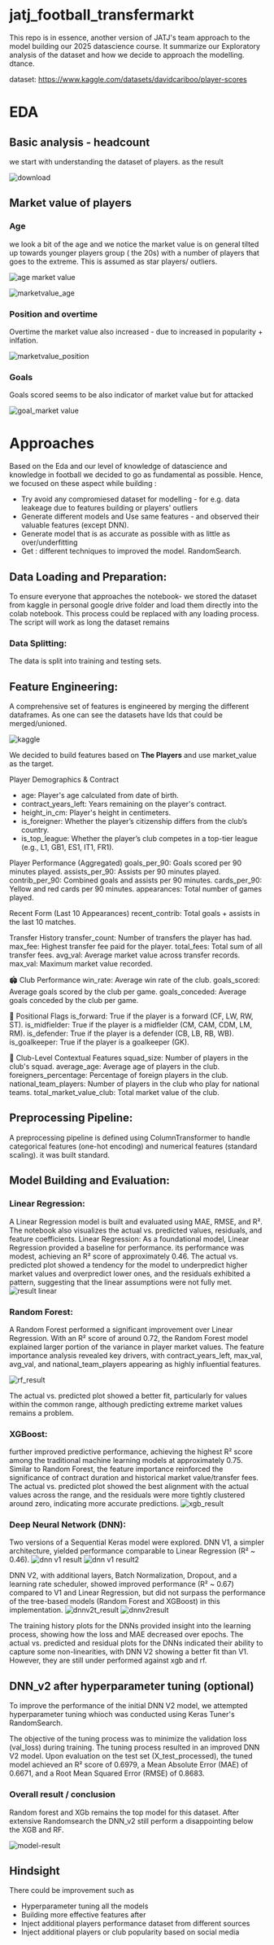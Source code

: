 # jatj_football_transfermarkt

This repo is in essence, another version of JATJ's team approach to the model building our 2025 datascience course.  It summarize our Exploratory analysis of the dataset and how we decide to approach the modelling.  dtance.

dataset:
https://www.kaggle.com/datasets/davidcariboo/player-scores

# EDA

## Basic analysis - headcount
we start with understanding the dataset of players. as the result 

![download](https://github.com/user-attachments/assets/b433467f-a863-4c87-8e7c-2bead0edcfdd)

## Market value of players
### Age 
we look a bit of the age and we notice the market value is on general tilted up towards younger players group ( the 20s) with a number of players that goes to the extreme. This is assumed as star players/ outliers.  

![age market value](https://github.com/user-attachments/assets/177da79e-e53f-4b86-af90-7a488e7ffe0e)

![marketvalue_age](https://github.com/user-attachments/assets/0f89f911-0c04-44c5-a09a-f42b14a8269b)

### Position and overtime

Overtime the market value also increased - due to increased in popularity + inlfation. 

![marketvalue_position](https://github.com/user-attachments/assets/1543d376-478d-4472-baea-882e80b10792)

### Goals
Goals scored seems to be also indicator of market value but for attacked

![goal_market value](https://github.com/user-attachments/assets/a5d1b08d-92e5-446b-87c1-d8a2ea7bd9fc)


# Approaches
Based on the Eda and our level of knowledge of datascience and knowledge in football we decided to go as
fundamental as possible. Hence, we focused on these aspect while building :
- Try avoid any compromiesed dataset for modelling - for e.g. data leakeage due to features building or players' outliers
- Generate different models and Use same features - and observed their valuable features (except DNN). 
- Generate model that is as accurate as possible with as little as over/underfitting
- Get : different techniques to improved the model. RandomSearch.

## Data Loading and Preparation: 
To ensure everyone that approaches the notebook- we stored the dataset from kaggle in personal google drive folder and load them directly into the colab notebook. This process could be replaced with any loading process.
The script will work as long the dataset remains


### Data Splitting: 

The data is split into training and testing sets. 

## Feature Engineering:

A comprehensive set of features is engineered by merging the different dataframes. As one can see the datasets have Ids that could be merged/unioned. 

![kaggle](https://github.com/user-attachments/assets/f19c095f-e303-4ece-92f7-d45ab340bac9)

We decided to build features based on **The Players** and use market_value as the target. 

Player Demographics & Contract
- age: Player's age calculated from date of birth.
- contract_years_left: Years remaining on the player's contract.
- height_in_cm: Player's height in centimeters.
- is_foreigner: Whether the player’s citizenship differs from the club’s country.
- is_top_league: Whether the player’s club competes in a top-tier league (e.g., L1, GB1, ES1, IT1, FR1).

Player Performance (Aggregated)
goals_per_90: Goals scored per 90 minutes played.
assists_per_90: Assists per 90 minutes played.
contrib_per_90: Combined goals and assists per 90 minutes.
cards_per_90: Yellow and red cards per 90 minutes.
appearances: Total number of games played.

Recent Form (Last 10 Appearances)
recent_contrib: Total goals + assists in the last 10 matches.

Transfer History
transfer_count: Number of transfers the player has had.
max_fee: Highest transfer fee paid for the player.
total_fees: Total sum of all transfer fees.
avg_val: Average market value across transfer records.
max_val: Maximum market value recorded.

🏟️ Club Performance
win_rate: Average win rate of the club.
goals_scored: Average goals scored by the club per game.
goals_conceded: Average goals conceded by the club per game.

🧩 Positional Flags
is_forward: True if the player is a forward (CF, LW, RW, ST).
is_midfielder: True if the player is a midfielder (CM, CAM, CDM, LM, RM).
is_defender: True if the player is a defender (CB, LB, RB, WB).
is_goalkeeper: True if the player is a goalkeeper (GK).

🏢 Club-Level Contextual Features
squad_size: Number of players in the club's squad.
average_age: Average age of players in the club.
foreigners_percentage: Percentage of foreign players in the club.
national_team_players: Number of players in the club who play for national teams.
total_market_value_club: Total market value of the club.

## Preprocessing Pipeline: 

A preprocessing pipeline is defined using ColumnTransformer to handle categorical features (one-hot encoding) and numerical features (standard scaling). it was built standard. 


## Model Building and Evaluation:
### Linear Regression: 
A Linear Regression model is built and evaluated using MAE, RMSE, and R². The notebook also visualizes the actual vs. predicted values, residuals, and feature coefficients.
Linear Regression: As a foundational model, Linear Regression provided a baseline for performance. its performance was modest, achieving an R² score of approximately 0.46. 
The actual vs. predicted plot showed a tendency for the model to underpredict higher market values and overpredict lower ones, and the residuals exhibited a pattern, suggesting that the linear assumptions were not fully met.
![result linear](https://github.com/user-attachments/assets/0c9f3414-e5f7-4329-9431-707b7bdd9bbf)


### Random Forest: 
A Random Forest performed a significant improvement over Linear Regression. 
With an R² score of around 0.72, the Random Forest model explained larger portion of the variance in player market values. 
The feature importance analysis revealed key drivers, with contract_years_left, max_val, avg_val, and national_team_players appearing as highly influential features. 

![rf_result](https://github.com/user-attachments/assets/47296521-548f-447f-95b3-3281a96abc73)


The actual vs. predicted plot showed a better fit, particularly for values within the common range, although predicting extreme market values remains a problem.


### XGBoost: 
 further improved predictive performance, achieving the highest R² score among the traditional machine learning models at approximately 0.75. Similar to Random Forest, the feature importance reinforced the significance of contract duration and historical market value/transfer fees. The actual vs. predicted plot showed the best alignment with the actual values across the range, and the residuals were more tightly clustered around zero, indicating more accurate predictions.
![xgb_result](https://github.com/user-attachments/assets/444e52f5-976d-434f-bb88-6b6a483a04e4)


 
### Deep Neural Network (DNN): 
Two versions of a Sequential Keras model were explored. DNN V1, a simpler architecture, yielded performance comparable to Linear Regression (R² ~ 0.46). 
![dnn v1 result](https://github.com/user-attachments/assets/d51b8a97-2d10-4bf0-a070-949b0c91b52b)
![dnn v1 result2](https://github.com/user-attachments/assets/78c61bcc-1ecd-4162-935b-a2a4f9b9632e)


DNN V2, with additional layers, Batch Normalization, Dropout, and a learning rate scheduler, showed improved performance (R² ~ 0.67) compared to V1 and Linear Regression, but did not surpass the performance of the tree-based models (Random Forest and XGBoost) in this implementation. 
![dnnv2t_result](https://github.com/user-attachments/assets/e040810b-beba-44de-b912-62a8d2238d37)
![dnnv2result](https://github.com/user-attachments/assets/2744cf40-eced-4f6d-a2d7-64158647d467)


The training history plots for the DNNs provided insight into the learning process, showing how the loss and MAE decreased over epochs. The actual vs. predicted and residual plots for the DNNs indicated their ability to capture some non-linearities, with DNN V2 showing a better fit than V1. However, they are still under performed against xgb and rf. 

## DNN_v2 after hyperparameter tuning (optional)

To improve the performance of the initial DNN V2 model, we attempted hyperparameter tuning whioch was conducted using Keras Tuner's RandomSearch. 

The objective of the tuning process was to minimize the validation loss (val_loss) during training. The tuning process resulted in an improved DNN V2 model. Upon evaluation on the test set (X_test_processed), the tuned model achieved an R² score of 0.6979, a Mean Absolute Error (MAE) of 0.6671, and a Root Mean Squared Error (RMSE) of 0.8683.

### Overall result / conclusion
Random forest and XGb remains the top model for this dataset. After extensive Randomsearch the DNN_v2 still perform a disappointing below the XGB and RF. 

![model-result](https://github.com/user-attachments/assets/f1fd2d32-afba-417e-9973-2649799d1dcc)


## Hindsight
There could be improvement such as
- Hyperparameter tuning all the models
- Building more effective features after
- Inject additional players performance dataset from different sources
- Inject additional players or club popularity based on social media

